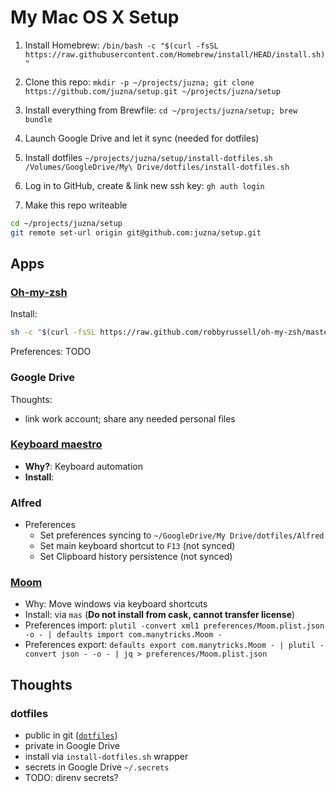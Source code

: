 # My Mac OS X Setup

1. Install Homebrew:
  `/bin/bash -c "$(curl -fsSL https://raw.githubusercontent.com/Homebrew/install/HEAD/install.sh)"`

1. Clone this repo:
  `mkdir -p ~/projects/juzna; git clone https://github.com/juzna/setup.git ~/projects/juzna/setup`

1. Install everything from Brewfile:
  `cd ~/projects/juzna/setup; brew bundle`

1. Launch Google Drive and let it sync (needed for dotfiles)

1. Install dotfiles
  `~/projects/juzna/setup/install-dotfiles.sh`
  `/Volumes/GoogleDrive/My\ Drive/dotfiles/install-dotfiles.sh`

1. Log in to GitHub, create & link new ssh key: `gh auth login`

1. Make this repo writeable
  ```sh
  cd ~/projects/juzna/setup
  git remote set-url origin git@github.com:juzna/setup.git
  ```

## Apps

### [Oh-my-zsh](https://ohmyz.sh)
Install:
```sh
sh -c "$(curl -fsSL https://raw.github.com/robbyrussell/oh-my-zsh/master/tools/install.sh)"
```

Preferences:
TODO

### Google Drive
Thoughts:
* link work account; share any needed personal files


### [Keyboard maestro](http://www.keyboardmaestro.com/)
 * **Why?**: Keyboard automation
 * **Install**: 


### Alfred
* Preferences
  - Set preferences syncing to `~/GoogleDrive/My Drive/dotfiles/Alfred`
  - Set main keyboard shortcut to `F13` (not synced)
  - Set Clipboard history persistence (not synced)


### [Moom](https://manytricks.com/moom/)
* Why: Move windows via keyboard shortcuts
* Install: via `mas` (**Do not install from cask, cannot transfer license**)
* Preferences import: `plutil -convert xml1 preferences/Moom.plist.json -o - | defaults import com.manytricks.Moom -`
* Preferences export: `defaults export com.manytricks.Moom - | plutil -convert json - -o - | jq > preferences/Moom.plist.json`


## Thoughts

### dotfiles
 - public in git ([`dotfiles`](/dotfiles))
 - private in Google Drive
 - install via `install-dotfiles.sh` wrapper
 - secrets in Google Drive `~/.secrets`
 - TODO: direnv secrets?
